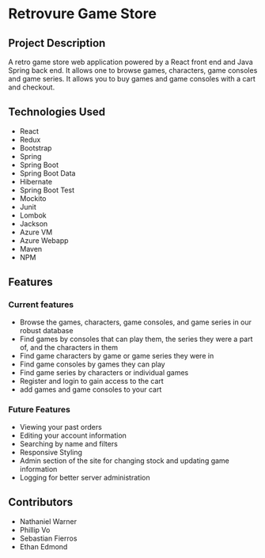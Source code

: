 # Retrovure Game Store

## Project Description
A retro game store web application powered by a React front end and Java Spring back end.
It allows one to browse games, characters, game consoles and game series.
It allows you to buy games and game consoles with a cart and checkout.

## Technologies Used
* React
* Redux
* Bootstrap
* Spring
* Spring Boot
* Spring Boot Data
* Hibernate
* Spring Boot Test
* Mockito
* Junit
* Lombok
* Jackson
* Azure VM
* Azure Webapp
* Maven
* NPM

## Features

### Current features
* Browse the games, characters, game consoles, and game series in our robust database
* Find games by consoles that can play them, the series they were a part of, and the characters in them
* Find game characters by game or game series they were in
* Find game consoles by games they can play
* Find game series by characters or individual games
* Register and login to gain access to the cart
* add games and game consoles to your cart

### Future Features
* Viewing your past orders
* Editing your account information
* Searching by name and filters
* Responsive Styling
* Admin section of the site for changing stock and updating game information
* Logging for better server administration

## Contributors
* Nathaniel Warner
* Phillip Vo
* Sebastian Fierros
* Ethan Edmond
